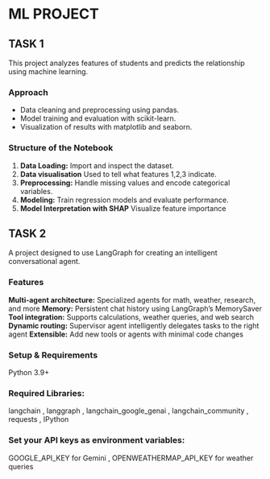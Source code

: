 # ML PROJECT
## TASK 1
This project analyzes features of students and predicts the relationship using machine learning.
### Approach
- Data cleaning and preprocessing using pandas.
- Model training and evaluation with scikit-learn.
- Visualization of results with matplotlib and seaborn.
### Structure of the Notebook
1. **Data Loading:** Import and inspect the dataset.
2. **Data visualisation** Used to tell what features 1,2,3 indicate.
3. **Preprocessing:** Handle missing values and encode categorical variables.
4. **Modeling:** Train regression models and evaluate performance.
5. **Model Interpretation with SHAP**  Visualize feature importance 
## TASK 2 
A project designed to use LangGraph  for creating an intelligent conversational agent.
### Features
**Multi-agent architecture:** Specialized agents for math, weather, research, and more
**Memory:** Persistent chat history using LangGraph’s MemorySaver
**Tool integration:** Supports calculations, weather queries, and web search
**Dynamic routing:** Supervisor agent intelligently delegates tasks to the right agent
**Extensible:** Add new tools or agents with minimal code changes
### Setup & Requirements
Python 3.9+
### Required Libraries:
langchain ,
langgraph ,
langchain_google_genai ,
langchain_community ,
requests ,
IPython
### Set your API keys as environment variables:
GOOGLE_API_KEY for Gemini ,
OPENWEATHERMAP_API_KEY for weather queries
